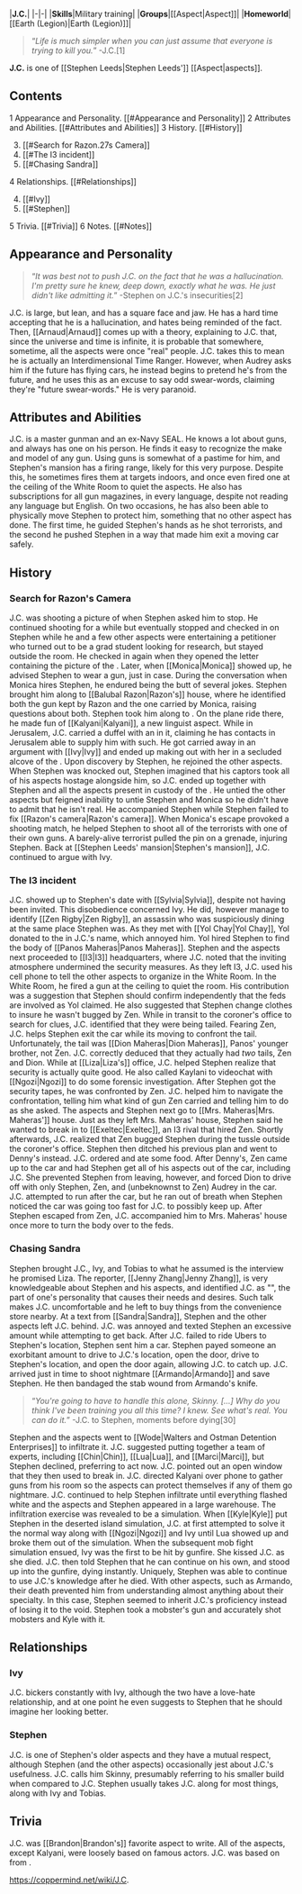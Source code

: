 |**J.C.**|
|-|-|
|**Skills**|Military training|
|**Groups**|[[Aspect\|Aspect]]|
|**Homeworld**|[[Earth (Legion)\|Earth (Legion)]]|

>“*Life is much simpler when you can just assume that everyone is trying to kill you.*”
\-J.C.[1]


**J.C.** is one of [[Stephen Leeds\|Stephen Leeds']] [[Aspect\|aspects]].

## Contents

1 Appearance and Personality. [[#Appearance and Personality]] 
2 Attributes and Abilities. [[#Attributes and Abilities]] 
3 History. [[#History]] 

3. [[#Search for Razon.27s Camera]] 
3. [[#The I3 incident]] 
3. [[#Chasing Sandra]] 


4 Relationships. [[#Relationships]] 

4. [[#Ivy]] 
4. [[#Stephen]] 


5 Trivia. [[#Trivia]] 
6 Notes. [[#Notes]] 


## Appearance and Personality
>“*It was best not to push J.C. on the fact that he was a hallucination. I'm pretty sure he knew, deep down, exactly what he was. He just didn't like admitting it.*”
\-Stephen on J.C.'s insecurities[2]


J.C. is large, but lean, and has a square face and jaw.
He has a hard time accepting that he is a hallucination, and hates being reminded of the fact. Then, [[Arnaud\|Arnaud]] comes up with a theory, explaining to J.C. that, since the universe and time is infinite, it is probable that somewhere, sometime, all the aspects were once "real" people. J.C. takes this to mean he is actually an Interdimensional Time Ranger. However, when Audrey asks him if the future has flying cars, he instead begins to pretend he's from the future, and he uses this as an excuse to say odd swear-words, claiming they're "future swear-words."
He is very paranoid.

## Attributes and Abilities
J.C. is a master gunman and an ex-Navy SEAL. He knows a lot about guns, and always has one on his person. He finds it easy to recognize the make and model of any gun. Using guns is somewhat of a pastime for him, and Stephen's mansion has a firing range, likely for this very purpose. Despite this, he sometimes fires them at targets indoors, and once even fired one at the ceiling of the White Room to quiet the aspects. He also has subscriptions for all gun magazines, in every language, despite not reading any language but English.
On two occasions, he has also been able to physically move Stephen to protect him, something that no other aspect has done. The first time, he guided Stephen's hands as he shot terrorists, and the second he pushed Stephen in a way that made him exit a moving car safely.

## History
### Search for Razon's Camera
J.C. was shooting a picture of  when Stephen asked him to stop. He continued shooting for a while but eventually stopped and checked in on Stephen while he and a few other aspects were entertaining a petitioner who turned out to be a grad student looking for research, but stayed outside the room. He checked in again when they opened the letter containing the picture of the .
Later, when [[Monica\|Monica]] showed up, he advised Stephen to wear a gun, just in case. During the conversation when Monica hires Stephen, he endured being the butt of several jokes. Stephen brought him along to [[Balubal Razon\|Razon's]] house, where he identified both the gun kept by Razon and the one carried by Monica, raising questions about both. Stephen took him along to . On the plane ride there, he made fun of [[Kalyani\|Kalyani]], a new linguist aspect. While in Jerusalem, J.C. carried a duffel with an  in it, claiming he has contacts in Jerusalem able to supply him with such. He got carried away in an argument with [[Ivy\|Ivy]] and ended up making out with her in a secluded alcove of the . Upon discovery by Stephen, he rejoined the other aspects. When Stephen was knocked out, Stephen imagined that his captors took all of his aspects hostage alongside him, so J.C. ended up together with Stephen and all the aspects present in custody of the . He untied the other aspects but feigned inability to untie Stephen and Monica so he didn't have to admit that he isn't real. He accompanied Stephen while Stephen failed to fix [[Razon's camera\|Razon's camera]]. When Monica's escape provoked a shooting match, he helped Stephen to shoot all of the terrorists with one of their own guns. A barely-alive terrorist pulled the pin on a grenade, injuring Stephen. Back at [[Stephen Leeds' mansion\|Stephen's mansion]], J.C. continued to argue with Ivy.

### The I3 incident
J.C. showed up to Stephen's date with [[Sylvia\|Sylvia]], despite not having been invited. This disobedience concerned Ivy. He did, however manage to identify [[Zen Rigby\|Zen Rigby]], an assassin who was suspiciously dining at the same place Stephen was. As they met with [[Yol Chay\|Yol Chay]], Yol donated to the  in J.C.'s name, which annoyed him. Yol hired Stephen to find the body of [[Panos Maheras\|Panos Maheras]]. Stephen and the aspects next proceeded to [[I3\|I3]] headquarters, where J.C. noted that the inviting atmosphere undermined the security measures. As they left I3, J.C. used his cell phone to tell the other aspects to organize in the White Room.
In the White Room, he fired a gun at the ceiling to quiet the room. His contribution was a suggestion that Stephen should confirm independently that the feds are involved as Yol claimed. He also suggested that Stephen change clothes to insure he wasn't bugged by Zen. While in transit to the coroner's office to search for clues, J.C. identified that they were being tailed. Fearing Zen, J.C. helps Stephen exit the car while its moving to confront the tail. Unfortunately, the tail was [[Dion Maheras\|Dion Maheras]], Panos' younger brother, not Zen. J.C. correctly deduced that they actually had *two* tails, Zen and Dion. While at [[Liza\|Liza's]] office, J.C. helped Stephen realize that security is actually quite good. He also called Kaylani to videochat with [[Ngozi\|Ngozi]] to do some forensic investigation. After Stephen got the security tapes, he was confronted by Zen. J.C. helped him to navigate the confrontation, telling him what kind of gun Zen carried and telling him to do as she asked. The aspects and Stephen next go to [[Mrs. Maheras\|Mrs. Maheras']] house.
Just as they left Mrs. Maheras' house, Stephen said he wanted to break in to [[Exeltec\|Exeltec]], an I3 rival that hired Zen. Shortly afterwards, J.C. realized that Zen bugged Stephen during the tussle outside the coroner's office. Stephen then ditched his previous plan and went to Denny's instead. J.C. ordered and ate some food. After Denny's, Zen came up to the car and had Stephen get all of his aspects out of the car, including J.C. She prevented Stephen from leaving, however, and forced Dion to drive off with only Stephen, Zen, and (unbeknownst to Zen) Audrey in the car. J.C. attempted to run after the car, but he ran out of breath when Stephen noticed the car was going too fast for J.C. to possibly keep up. After Stephen escaped from Zen, J.C. accompanied him to Mrs. Maheras' house once more to turn the body over to the feds.

### Chasing Sandra
Stephen brought J.C., Ivy, and Tobias to what he assumed is the interview he promised Liza. The reporter, [[Jenny Zhang\|Jenny Zhang]], is very knowledgeable about Stephen and his aspects, and identified J.C. as "", the part of one's personality that causes their needs and desires. Such talk makes J.C. uncomfortable and he left to buy things from the convenience store nearby. At a text from [[Sandra\|Sandra]], Stephen and the other aspects left J.C. behind. J.C. was annoyed and texted Stephen an excessive amount while attempting to get back. After J.C. failed to ride Ubers to Stephen's location, Stephen sent him a car. Stephen payed someone an exorbitant amount to drive to J.C.'s location, open the door, drive to Stephen's location, and open the door again, allowing J.C. to catch up. J.C. arrived just in time to shoot nightmare [[Armando\|Armando]] and save Stephen. He then bandaged the stab wound from Armando's knife.

>“*You're going to have to handle this alone, Skinny. [...] Why do you think I've been training you all this time? I knew. See what's real. You can do it.*”
\-J.C. to Stephen, moments before dying[30]

Stephen and the aspects went to [[Wode\|Walters and Ostman Detention Enterprises]] to infiltrate it. J.C. suggested putting together a team of experts, including [[Chin\|Chin]], [[Lua\|Lua]], and [[Marci\|Marci]], but Stephen declined, preferring to act now. J.C. pointed out an open window that they then used to break in. J.C. directed Kalyani over phone to gather guns from his room so the aspects can protect themselves if any of them go nightmare. J.C. continued to help Stephen infiltrate until everything flashed white and the aspects and Stephen appeared in a large warehouse. The infiltration exercise was revealed to be a simulation. When [[Kyle\|Kyle]] put Stephen in the deserted island simulation, J.C. at first attempted to solve it the normal way along with [[Ngozi\|Ngozi]] and Ivy until Lua showed up and broke them out of the simulation.
When the subsequent mob fight simulation ensued, Ivy was the first to be hit by gunfire. She kissed J.C. as she died. J.C. then told Stephen that he can continue on his own, and stood up into the gunfire, dying instantly. Uniquely, Stephen was able to continue to use J.C.'s knowledge after he died. With other aspects, such as Armando, their death prevented him from understanding almost anything about their specialty. In this case, Stephen seemed to inherit J.C.'s proficiency instead of losing it to the void. Stephen took a mobster's gun and accurately shot mobsters and Kyle with it.

## Relationships
### Ivy
J.C. bickers constantly with Ivy, although the two have a love-hate relationship, and at one point he even suggests to Stephen that he should imagine her looking better.

### Stephen
J.C. is one of Stephen's older aspects and they have a mutual respect, although Stephen (and the other aspects) occasionally jest about J.C.'s usefulness. J.C. calls him Skinny, presumably referring to his smaller build when compared to J.C. Stephen usually takes J.C. along for most things, along with Ivy and Tobias.

## Trivia
J.C. was [[Brandon\|Brandon's]] favorite aspect to write.
All of the aspects, except Kalyani, were loosely based on famous actors. J.C. was based on  from .


https://coppermind.net/wiki/J.C.